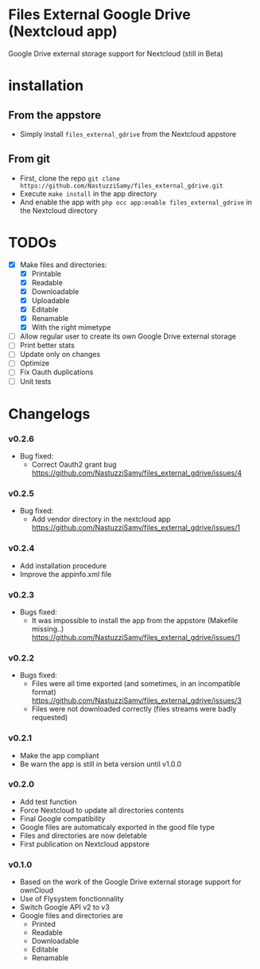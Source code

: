 # Files External Google Drive (Nextcloud app)
  Google Drive external storage support for Nextcloud (still in Beta)

# installation
## From the appstore
- Simply install `files_external_gdrive` from the Nextcloud appstore

## From git
- First, clone the repo `git clone https://github.com/NastuzziSamy/files_external_gdrive.git`
- Execute `make install` in the app directory
- And enable the app with `php occ app:enable files_external_gdrive` in the Nextcloud directory

# TODOs
- [x] Make files and directories:
    - [x] Printable
    - [x] Readable
    - [x] Downloadable
    - [x] Uploadable
    - [x] Editable
    - [x] Renamable
    - [x] With the right mimetype
- [ ] Allow regular user to create its own Google Drive external storage
- [ ] Print better stats
- [ ] Update only on changes
- [ ] Optimize
- [ ] Fix Oauth duplications
- [ ] Unit tests

# Changelogs
### v0.2.6
- Bug fixed:
    - Correct Oauth2 grant bug https://github.com/NastuzziSamy/files_external_gdrive/issues/4

### v0.2.5
- Bug fixed:
    - Add vendor directory in the nextcloud app https://github.com/NastuzziSamy/files_external_gdrive/issues/1

### v0.2.4
- Add installation procedure
- Improve the appinfo.xml file

### v0.2.3
- Bugs fixed:
    - It was impossible to install the app from the appstore (Makefile missing..) https://github.com/NastuzziSamy/files_external_gdrive/issues/1

### v0.2.2
- Bugs fixed:
    - Files were all time exported (and sometimes, in an incompatible format) https://github.com/NastuzziSamy/files_external_gdrive/issues/3
    - Files were not downloaded correctly (files streams were badly requested)

### v0.2.1
- Make the app compliant
- Be warn the app is still in beta version until v1.0.0

### v0.2.0
- Add test function
- Force Nextcloud to update all directories contents
- Final Google compatibility
- Google files are automaticaly exported in the good file type
- Files and directories are now deletable
- First publication on Nextcloud appstore

### v0.1.0
- Based on the work of the Google Drive external storage support for ownCloud
- Use of Flysystem fonctionnality
- Switch Google API v2 to v3
- Google files and directories are
    - Printed
    - Readable
    - Downloadable
    - Editable
    - Renamable
